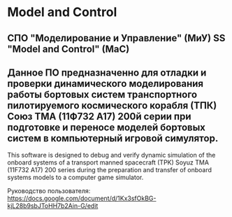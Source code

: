 # Model and Control
СПО "Моделирование и Управление" (МиУ)
SS "Model and Control" (MaC)
---
Данное ПО предназначенно для отладки и проверки динамического моделирования работы бортовых систем транспортного пилотируемого космического корабля (ТПК) Союз ТМА (11Ф732 А17) 200й серии при подготовке и переносе моделей бортовых систем в компьютерный игровой симулятор.
---
This software is designed to debug and verify dynamic simulation of the onboard systems of a transport manned spacecraft (TPK) Soyuz TMA (11F732 A17) 200 series during the preparation and transfer of onboard systems models to a computer game simulator.

Руководство пользователя: https://docs.google.com/document/d/1Kx3sfOkBG-kjL28b9sbJToHH7b2Ain-G/edit
